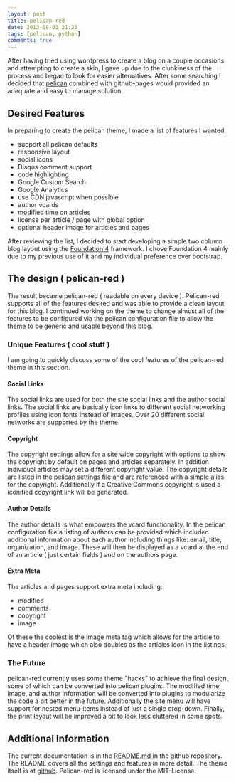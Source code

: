 ```yaml
---
layout: post
title: pelican-red
date: 2013-08-03 21:23
tags: [pelican, python]
comments: true
---
```


After having tried using wordpress to create a blog on a couple occasions and attempting to create a skin, I gave up due to the clunkiness of the process and began to look for easier alternatives.  After some searching I decided that [pelican](http://getpelican.com) combined with github-pages would provided an adequate and easy to manage solution.

## Desired Features
In preparing to create the pelican theme, I made a list of features I wanted.

* support all pelican defaults
* responsive layout
* social icons
* Disqus comment support
* code highlighting
* Google Custom Search
* Google Analytics
* use CDN javascript when possible
* author vcards
* modified time on articles
* license per article / page with global option
* optional header image for articles and pages

After reviewing the list, I decided to start developing a simple two column blog layout using the [Foundation 4](http://foundation.zurb.com/) framework.  I chose Foundation 4 mainly due to my previous use of it and my individual preference over bootstrap.

## The design ( pelican-red )
The result became pelican-red ( readable on every device ).  Pelican-red supports all of the features desired and was able to provide a clean layout for this blog.  I continued working on the theme to change almost all of the features to be configured via the pelican configuration file to allow the theme to be generic and usable beyond this blog.

### Unique Features ( cool stuff )
I am going to quickly discuss some of the cool features of the pelican-red theme in this section.  

#### Social Links
The social links are used for both the site social links and the author social links.  The social links are basically icon links to different social networking profiles using icon fonts instead of images.  Over 20 different social networks are supported by the theme.

#### Copyright
The copyright settings allow for a site wide copyright with options to show the copyright by default on pages and articles separately. In addition individual articles may set a different copyright value.  The copyright details are listed in the pelican settings file and are referenced with a simple alias for the copyright.  Additionally if a Creative Commons copyright is used a iconified copyright link will be generated.

#### Author Details
The author details is what empowers the vcard functionality. In the pelican configuration file a listing of authors can be provided which included additional information about each author including things like: email, title, organization, and image.  These will then be displayed as a vcard at the end of an article ( just certain fields ) and on the authors page.

#### Extra Meta
The articles and pages support extra meta including:

* modified
* comments
* copyright
* image

Of these the coolest is the image meta tag which allows for the article to have a header image which also doubles as the articles icon in the listings.

### The Future
pelican-red currently uses some theme "hacks" to achieve the final design, some of which can be converted into pelican plugins.  The modified time, image, and author information will be converted into plugins to modularize the code a bit better in the future.  Additionally the site menu will have support for nested menu-items instead of just a single drop-down. Finally, the print layout will be improved a bit to look less cluttered in some spots. 

## Additional Information
The current documentation is in the [README.md](https://github.com/arsenetar/pelican-red/blob/master/README.md) in the github repository. The README covers all the settings and features in more detail. The theme itself is at [github](https://github.com/arsenetar/pelican-red). Pelican-red is licensed under the MIT-License. 
